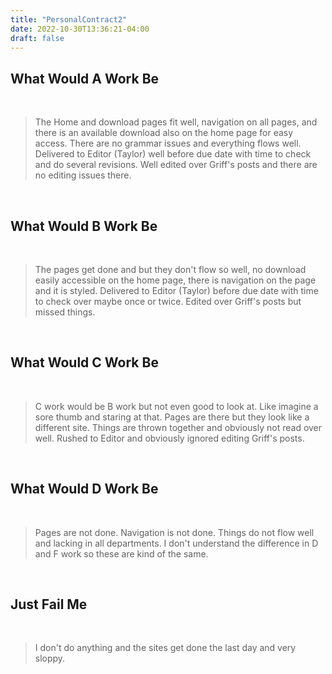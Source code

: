```yaml
---
title: "PersonalContract2"
date: 2022-10-30T13:36:21-04:00
draft: false
---
```


<html>
<head>
<style>

</style>
</head>
<p>
<h2>What Would A Work Be</h2>
</br>
<blockquote>
  <p>
    The Home and download pages fit well, navigation on all pages,  and there is an available download also on the home page for easy access. There are no grammar issues and everything flows well. Delivered to Editor (Taylor) well before due date with time to check and do several revisions. Well edited over Griff's posts and there are no editing issues there.
  </p>
</blockquote>
</br>
<h2>What Would B Work Be</h2>
</br>
<blockquote>
  <p>
    The pages get done and but they don't flow so well, no download easily accessible on the home page, there is navigation on the page and it is styled. Delivered to Editor (Taylor)  before due date with time to check over maybe once or twice. Edited over Griff's posts but missed things.
  </p>
</blockquote>
</br>
<h2>What Would C Work Be</h2>
</br>
<blockquote>
  <p>
    C work would be B work but not even good to look at. Like imagine a sore thumb and staring at that. Pages are there but they look like a different site. Things are thrown together and obviously not read over well. Rushed to Editor and obviously ignored editing Griff's posts.
  </p>
</blockquote>
</br>
<h2>What Would D Work Be</h2>
</br>
<blockquote>
  <p>
    Pages are not done. Navigation is not done. Things do not flow well and lacking in all departments. I don't understand the difference in D and F work so these are kind of the same.
  </p>
</blockquote>
</br>
<h2>Just Fail Me</h2>
</br>
<blockquote>
  <p>
      I don't do anything and the sites get done the last day and very sloppy.
  </p>
</blockquote>
</br>
</p>
</html>
